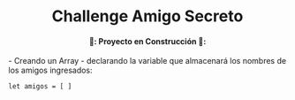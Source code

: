 <h1 align="center"> Challenge Amigo Secreto </h1>

<h4 align="center">
  🚧: Proyecto en Construcción 🚧:
</h4>
- Creando un Array - declarando la variable que almacenará los nombres de los amigos ingresados:

```let amigos = [ ]```
